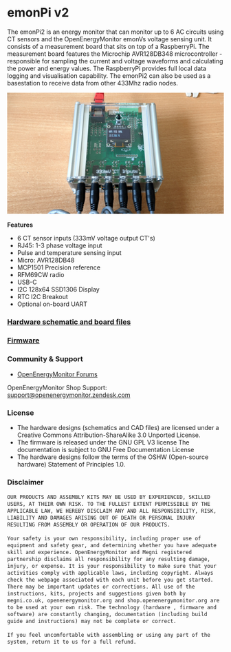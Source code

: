 # emonPi v2

The emonPi2 is an energy monitor that can monitor up to 6 AC circuits using CT sensors and the OpenEnergyMonitor emonVs voltage sensing unit. It consists of a measurement board that sits on top of a RaspberryPi. The measurement board features the Microchip AVR128DB348 microcontroller - responsible for sampling the current and voltage waveforms and calculating the power and energy values. The RaspberryPi provides full local data logging and visualisation capability. The emonPi2 can also be used as a basestation to receive data from other 433Mhz radio nodes.

![board](docs/img/emonPi2.jpg)

**Features**

- 6 CT sensor inputs (333mV voltage output CT's)
- RJ45: 1-3 phase voltage input
- Pulse and temperature sensing input
- Micro: AVR128DB48
- MCP1501 Precision reference
- RFM69CW radio
- USB-C
- I2C 128x64 SSD1306 Display
- RTC I2C Breakout
- Optional on-board UART

### [Hardware schematic and board files](hardware)

### [Firmware](firmware)

### Community & Support

- [OpenEnergyMonitor Forums](https://community.openenergymonitor.org)

OpenEnergyMonitor Shop Support: support@openenergymonitor.zendesk.com

### License

- The hardware designs (schematics and CAD files) are licensed under a Creative Commons Attribution-ShareAlike 3.0 Unported License.
- The firmware is released under the GNU GPL V3 license The documentation is subject to GNU Free Documentation License
- The hardware designs follow the terms of the OSHW (Open-source hardware) Statement of Principles 1.0.

### Disclaimer

```
OUR PRODUCTS AND ASSEMBLY KITS MAY BE USED BY EXPERIENCED, SKILLED USERS, AT THEIR OWN RISK. TO THE FULLEST EXTENT PERMISSIBLE BY THE APPLICABLE LAW, WE HEREBY DISCLAIM ANY AND ALL RESPONSIBILITY, RISK, LIABILITY AND DAMAGES ARISING OUT OF DEATH OR PERSONAL INJURY RESULTING FROM ASSEMBLY OR OPERATION OF OUR PRODUCTS.

Your safety is your own responsibility, including proper use of equipment and safety gear, and determining whether you have adequate skill and experience. OpenEnergyMonitor and Megni registered partnership disclaims all responsibility for any resulting damage, injury, or expense. It is your responsibility to make sure that your activities comply with applicable laws, including copyright. Always check the webpage associated with each unit before you get started. There may be important updates or corrections. All use of the instructions, kits, projects and suggestions given both by megni.co.uk, openenergymonitor.org and shop.openenergymonitor.org are to be used at your own risk. The technology (hardware , firmware and software) are constantly changing, documentation (including build guide and instructions) may not be complete or correct.

If you feel uncomfortable with assembling or using any part of the system, return it to us for a full refund.
```
